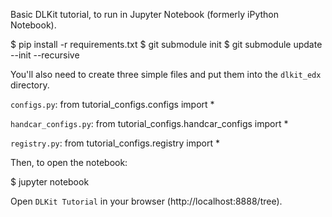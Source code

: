 Basic DLKit tutorial, to run in Jupyter Notebook (formerly iPython Notebook).

$ pip install -r requirements.txt
$ git submodule init
$ git submodule update --init --recursive

You'll also need to create three simple files and put them into the `dlkit_edx`
directory.

`configs.py`:
    from tutorial_configs.configs import *

`handcar_configs.py`:
    from tutorial_configs.handcar_configs import *

`registry.py`:
    from tutorial_configs.registry import *

Then, to open the notebook:

$ jupyter notebook

Open `DLKit Tutorial` in your browser (http://localhost:8888/tree).
